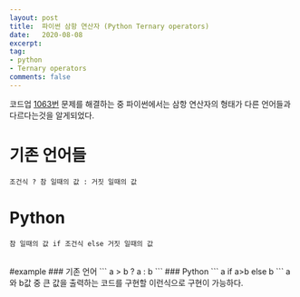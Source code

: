 ```yaml
---
layout: post
title:  파이썬 삼항 연산자 (Python Ternary operators)
date:   2020-08-08
excerpt:
tag:
- python
- Ternary operators
comments: false
---
```


 코드업 [1063번](https://codeup.kr/problem.php?id=1063) 문제를 해결하는 중 파이썬에서는 삼항 연산자의 형태가 다른 언어들과 다르다는것을 알게되었다.
</br>


# 기존 언어들
```
조건식 ? 참 일때의 값 : 거짓 일때의 값
```
# Python
```
참 일때의 값 if 조건식 else 거짓 일때의 값
```

<br>
#example
### 기존 언어
```
a > b ? a : b
```
### Python
```
a if a>b else b
```
a와 b값 중 큰 값을 출력하는 코드를 구현할 이런식으로 구현이 가능하다.
